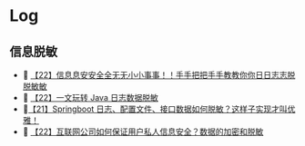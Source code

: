 # Log



## 信息脱敏 

- 🔗 [【22】信息息安安全全无无小小事事！！手手把把手手教教你你日日志志脱脱敏敏](https://www.heiz123.com/2022/03/560/)
- 🔗 [【22】一文玩转 Java 日志数据脱敏](https://z.itpub.net/article/detail/78EA8E43F8322B10942631996C4A81EB)
- 🔗[【21】Springboot 日志、配置文件、接口数据如何脱敏？这样子实现才叫优雅！](https://cloud.tencent.com/developer/article/1922633)
- 🔗 [【22】互联网公司如何保证用户私人信息安全？数据的加密和脱敏](https://houbb.github.io/2022/02/18/safe-01-encryption)





